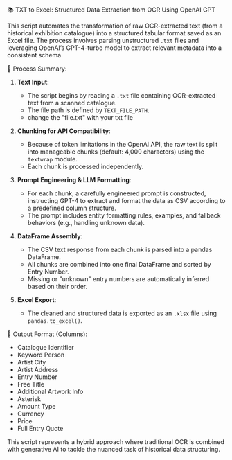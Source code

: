 
📚 TXT to Excel: Structured Data Extraction from OCR Using OpenAI GPT

This script automates the transformation of raw OCR-extracted text (from a historical exhibition catalogue) 
into a structured tabular format saved as an Excel file. The process involves parsing unstructured `.txt` files 
and leveraging OpenAI’s GPT-4-turbo model to extract relevant metadata into a consistent schema.

🧠 Process Summary:
1. **Text Input**:
   - The script begins by reading a `.txt` file containing OCR-extracted text from a scanned catalogue.
   - The file path is defined by `TEXT_FILE_PATH`.
   - change the "file.txt" with your txt file

2. **Chunking for API Compatibility**:
   - Because of token limitations in the OpenAI API, the raw text is split into manageable chunks 
     (default: 4,000 characters) using the `textwrap` module.
   - Each chunk is processed independently.

3. **Prompt Engineering & LLM Formatting**:
   - For each chunk, a carefully engineered prompt is constructed, instructing GPT-4 to extract and 
     format the data as CSV according to a predefined column structure.
   - The prompt includes entity formatting rules, examples, and fallback behaviors (e.g., handling unknown data).

4. **DataFrame Assembly**:
   - The CSV text response from each chunk is parsed into a pandas DataFrame.
   - All chunks are combined into one final DataFrame and sorted by Entry Number.
   - Missing or "unknown" entry numbers are automatically inferred based on their order.

5. **Excel Export**:
   - The cleaned and structured data is exported as an `.xlsx` file using `pandas.to_excel()`.

🧩 Output Format (Columns):
- Catalogue Identifier
- Keyword Person
- Artist City
- Artist Address
- Entry Number
- Free Title
- Additional Artwork Info
- Asterisk
- Amount Type
- Currency
- Price
- Full Entry Quote


This script represents a hybrid approach where traditional OCR is combined with generative AI to tackle the 
nuanced task of historical data structuring.

